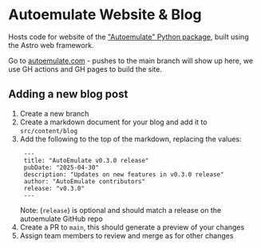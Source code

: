 # Autoemulate Website & Blog

Hosts code for website of the ["Autoemulate" Python package](https://github.com/alan-turing-institute/autoemulate), built using the Astro web framework.

Go to [autoemulate.com](https://www.autoemulate.com/) - pushes to the main branch will show up here, we use GH actions and GH pages to build the site.

## Adding a new blog post

1. Create a new branch
2. Create a markdown document for your blog and add it to `src/content/blog`
3. Add the following to the top of the markdown, replacing the values:
   ```
    ---
    title: "AutoEmulate v0.3.0 release"
    pubDate: "2025-04-30"
    description: "Updates on new features in v0.3.0 release"
    author: "AutoEmulate contributors"
    release: "v0.3.0"
    ---
   ```
   Note: (`release`) is optional and should match a release on the autoemulate GitHub repo
4. Create a PR to `main`, this should generate a preview of your changes
5. Assign team members to review and merge as for other changes

